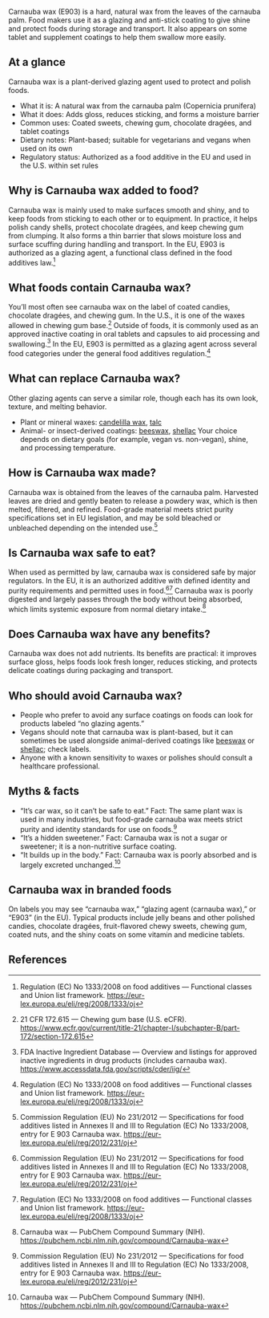 Carnauba wax (E903) is a hard, natural wax from the leaves of the carnauba palm. Food makers use it as a glazing and anti-stick coating to give shine and protect foods during storage and transport. It also appears on some tablet and supplement coatings to help them swallow more easily.
<!--more-->

## At a glance
Carnauba wax is a plant-derived glazing agent used to protect and polish foods.

- What it is: A natural wax from the carnauba palm (Copernicia prunifera)
- What it does: Adds gloss, reduces sticking, and forms a moisture barrier
- Common uses: Coated sweets, chewing gum, chocolate dragées, and tablet coatings
- Dietary notes: Plant-based; suitable for vegetarians and vegans when used on its own
- Regulatory status: Authorized as a food additive in the EU and used in the U.S. within set rules

## Why is Carnauba wax added to food?
Carnauba wax is mainly used to make surfaces smooth and shiny, and to keep foods from sticking to each other or to equipment. In practice, it helps polish candy shells, protect chocolate dragées, and keep chewing gum from clumping. It also forms a thin barrier that slows moisture loss and surface scuffing during handling and transport. In the EU, E903 is authorized as a glazing agent, a functional class defined in the food additives law.[^2]

## What foods contain Carnauba wax?
You’ll most often see carnauba wax on the label of coated candies, chocolate dragées, and chewing gum. In the U.S., it is one of the waxes allowed in chewing gum base.[^3] Outside of foods, it is commonly used as an approved inactive coating in oral tablets and capsules to aid processing and swallowing.[^4] In the EU, E903 is permitted as a glazing agent across several food categories under the general food additives regulation.[^2]

## What can replace Carnauba wax?
Other glazing agents can serve a similar role, though each has its own look, texture, and melting behavior.
- Plant or mineral waxes: [candelilla wax](/e902-candelilla-wax), [talc](/e553b-talc)
- Animal- or insect-derived coatings: [beeswax](/e901-white-and-yellow-beeswax), [shellac](/e904-shellac)
Your choice depends on dietary goals (for example, vegan vs. non-vegan), shine, and processing temperature.

## How is Carnauba wax made?
Carnauba wax is obtained from the leaves of the carnauba palm. Harvested leaves are dried and gently beaten to release a powdery wax, which is then melted, filtered, and refined. Food-grade material meets strict purity specifications set in EU legislation, and may be sold bleached or unbleached depending on the intended use.[^1]

## Is Carnauba wax safe to eat?
When used as permitted by law, carnauba wax is considered safe by major regulators. In the EU, it is an authorized additive with defined identity and purity requirements and permitted uses in food.[^1][^2] Carnauba wax is poorly digested and largely passes through the body without being absorbed, which limits systemic exposure from normal dietary intake.[^5]

## Does Carnauba wax have any benefits?
Carnauba wax does not add nutrients. Its benefits are practical: it improves surface gloss, helps foods look fresh longer, reduces sticking, and protects delicate coatings during packaging and transport.

## Who should avoid Carnauba wax?
- People who prefer to avoid any surface coatings on foods can look for products labeled “no glazing agents.”
- Vegans should note that carnauba wax is plant-based, but it can sometimes be used alongside animal-derived coatings like [beeswax](/e901-white-and-yellow-beeswax) or [shellac](/e904-shellac); check labels.
- Anyone with a known sensitivity to waxes or polishes should consult a healthcare professional.

## Myths & facts
- “It’s car wax, so it can’t be safe to eat.” Fact: The same plant wax is used in many industries, but food-grade carnauba wax meets strict purity and identity standards for use on foods.[^1]
- “It’s a hidden sweetener.” Fact: Carnauba wax is not a sugar or sweetener; it is a non-nutritive surface coating.
- “It builds up in the body.” Fact: Carnauba wax is poorly absorbed and is largely excreted unchanged.[^5]

## Carnauba wax in branded foods
On labels you may see “carnauba wax,” “glazing agent (carnauba wax),” or “E903” (in the EU). Typical products include jelly beans and other polished candies, chocolate dragées, fruit-flavored chewy sweets, chewing gum, coated nuts, and the shiny coats on some vitamin and medicine tablets.

## References
[^1]: Commission Regulation (EU) No 231/2012 — Specifications for food additives listed in Annexes II and III to Regulation (EC) No 1333/2008, entry for E 903 Carnauba wax. https://eur-lex.europa.eu/eli/reg/2012/231/oj
[^2]: Regulation (EC) No 1333/2008 on food additives — Functional classes and Union list framework. https://eur-lex.europa.eu/eli/reg/2008/1333/oj
[^3]: 21 CFR 172.615 — Chewing gum base (U.S. eCFR). https://www.ecfr.gov/current/title-21/chapter-I/subchapter-B/part-172/section-172.615
[^4]: FDA Inactive Ingredient Database — Overview and listings for approved inactive ingredients in drug products (includes carnauba wax). https://www.accessdata.fda.gov/scripts/cder/iig/
[^5]: Carnauba wax — PubChem Compound Summary (NIH). https://pubchem.ncbi.nlm.nih.gov/compound/Carnauba-wax
